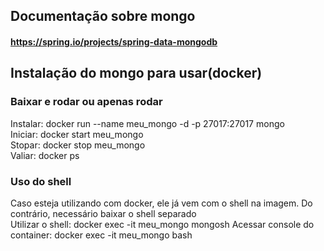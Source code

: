

## Documentação sobre mongo
#### https://spring.io/projects/spring-data-mongodb

## Instalação do mongo para usar(docker)
### Baixar e rodar ou apenas rodar
Instalar: docker run --name meu_mongo -d -p 27017:27017 mongo  
Iniciar: docker start meu_mongo  
Stopar: docker stop meu_mongo  
Valiar: docker ps  

### Uso do shell
Caso esteja utilizando com docker, ele já vem com o shell na imagem. Do contrário, necessário baixar o shell separado  
Utilizar o shell: docker exec -it meu_mongo mongosh
Acessar console do container: docker exec -it meu_mongo bash

